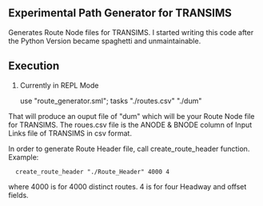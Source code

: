 Experimental Path Generator for TRANSIMS
-----------------------------------------

Generates Route Node files for TRANSIMS.
I started writing this code after the Python Version became spaghetti and unmaintainable.

Execution
----------
1) Currently in REPL Mode
  
      use "route_generator.sml";
      tasks "./routes.csv" "./dum"

That will produce an ouput file of "dum" which will be your Route Node file for TRANSIMS. The roues.csv file is the 
ANODE & BNODE column of Input Links file of TRANSIMS in csv format.

In order to generate Route Header file, call create_route_header function. Example:

      create_route_header "./Route_Header" 4000 4

where 4000 is for 4000 distinct routes.
      4 is for four Headway and offset fields.
